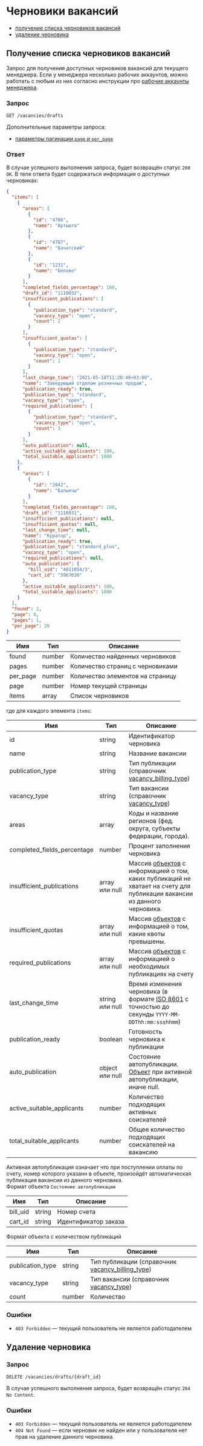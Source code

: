 # Черновики вакансий

* [получение списка черновиков вакансий](#draft_list)
* [удаление черновика](#draft_delete)

<a name="draft_list"></a>
## Получение списка черновиков вакансий

Запрос для получения доступных черновиков вакансий для текущего менеджера. Если у менеджера несколько рабочих аккаунтов,
можно работать с любым из них согласно инструкции про [рабочие аккаунты менеджера](manager_accounts.md).

### Запрос

```GET /vacancies/drafts```

Дополнительные параметры запроса:
* [параметры пагинации `page` и `per_page`](general.md#pagination)


### Ответ

В случае успешного выполнения запроса, будет возвращён статус `200 OK`. В теле ответа будет содержаться информация о
доступных черновиках:

```json
{
  "items": [
    {
      "areas": [
        {
          "id": "4786",
          "name": "Артышта"
        },
        {
          "id": "4787",
          "name": "Бачатский"
        },
        {
          "id": "1231",
          "name": "Белово"
        }
      ],
      "completed_fields_percentage": 100,
      "draft_id": "1110032",
      "insufficient_publications": [
        {
          "publication_type": "standard",
          "vacancy_type": "open",
          "count": 2
        }
      ],
      "insufficient_quotas": [
        {
          "publication_type": "standard",
          "vacancy_type": "open",
          "count": 1
        }
      ],
      "last_change_time": "2021-05-18T11:20:48+03:00",
      "name": "Заведующий отделом розничных продаж",
      "publication_ready": true,
      "publication_type": "standard",
      "vacancy_type": "open",
      "required_publications": [
        {
          "publication_type": "standard",
          "vacancy_type": "open",
          "count": 3
        }
      ],
      "auto_publication": null,
      "active_suitable_applicants": 100,
      "total_suitable_applicants": 1000
    },
    {
      "areas": [
        {
          "id": "2842",
          "name": "Балыкчы"
        }
      ],
      "completed_fields_percentage": 100,
      "draft_id": "1110031",
      "insufficient_publications": null,
      "insufficient_quotas": null,
      "last_change_time": null,
      "name": "Куратор",
      "publication_ready": true,
      "publication_type": "standard_plus",
      "vacancy_type": "open",
      "required_publications": null,
      "auto_publication": {
        "bill_uid": "4011054/3",
        "cart_id": "5967030"
      },
      "active_suitable_applicants": 100,
      "total_suitable_applicants": 1000
    }
  ],
  "found": 2,
  "page": 0,
  "pages": 1,
  "per_page": 20
}
```

Имя | Тип | Описание
---- | --- | --------
found | number | Количество найденных черновиков 
pages | number | Количество страниц с черновиками 
per_page | number | Количество элементов на страницу
page | number | Номер текущей страницы 
items | array | Список черновиков

где для каждого элемента `items`:

<a name="item"></a>

Имя | Тип | Описание
---- | --- | --------
id | string | Идентификатор черновика
name | string | Название вакансии
publication_type | string | Тип публикации (справочник [vacancy_billing_type](dictionaries.md))
vacancy_type | string | Тип вакансии (справочник [vacancy_type](dictionaries.md))
areas | array | Коды и название регионов (фед. округа, субъекты федерации, города).
completed_fields_percentage | number | Процент заполнения черновика
insufficient_publications | array или null | Массив [объектов](#publications) с информацией о том, каких публикаций не хватает на счету для публикации вакансии из данного черновика.
insufficient_quotas | array или null | Массив [объектов](#publications) с информацией о том, какие квоты превышены.
required_publications | array или null | Массив [объектов](#publications) с информацией о необходимых публикациях на счету
last_change_time | string или null | Время изменения черновика (в формате [ISO 8601](../general.md#date-format) с точностью до секунды `YYYY-MM-DDThh:mm:ss±hhmm`)
publication_ready | boolean  | Готовность черновика к публикации
auto_publication | object или null | Состояние автопубликации. [Объект](#auto_publication_state) при активной автопубликации, иначе null.
active_suitable_applicants | number | Количество подходящих активных соискателей
total_suitable_applicants | number | Общее количество подходящих соискателей на вакансию

<a name="auto_publication_state"></a>
Активная автопубликация означает что при поступлении оплаты по счету, номер которого указанн в объекте, произойдёт
автоматическая публикация вакансии из данного черновика.   
Формат объекта `Состояние автопубликации`

Имя | Тип | Описание
---- | --- | --------
bill_uid | string | Номер счета
cart_id | string | Идентификатор заказа

<a name="publications"></a>
Формат объекта с количеством публикаций

Имя | Тип | Описание
---- | --- | --------
publication_type | string | Тип публикации (справочник [vacancy_billing_type](https://github.com/hhru/api/blob/master/docs/dictionaries.md))
vacancy_type | string | Тип вакансии (справочник [vacancy_type](dictionaries.md))
count | number | Количество

### Ошибки

* `403 Forbidden` — текущий пользователь не является работодателем

<a name="draft_delete"></a>
## Удаление черновика

### Запрос

```DELETE /vacancies/drafts/{draft_id}```

В случае успешного выполнения запроса, будет возвращён статус `204 No Content`.

### Ошибки

* `403 Forbidden` — текущий пользователь не является работодателем
* `404 Not Found` — если черновик не найден или у пользователя нет прав на удаление данного черновика
